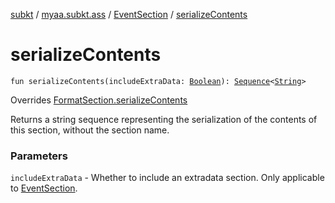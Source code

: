 [subkt](../../index.md) / [myaa.subkt.ass](../index.md) / [EventSection](index.md) / [serializeContents](./serialize-contents.md)

# serializeContents

`fun serializeContents(includeExtraData: `[`Boolean`](https://kotlinlang.org/api/latest/jvm/stdlib/kotlin/-boolean/index.html)`): `[`Sequence`](https://kotlinlang.org/api/latest/jvm/stdlib/kotlin.sequences/-sequence/index.html)`<`[`String`](https://kotlinlang.org/api/latest/jvm/stdlib/kotlin/-string/index.html)`>`

Overrides [FormatSection.serializeContents](../-format-section/serialize-contents.md)

Returns a string sequence representing the serialization of the
contents of this section, without the section name.

### Parameters

`includeExtraData` - Whether to include an extradata section.
Only applicable to [EventSection](index.md).